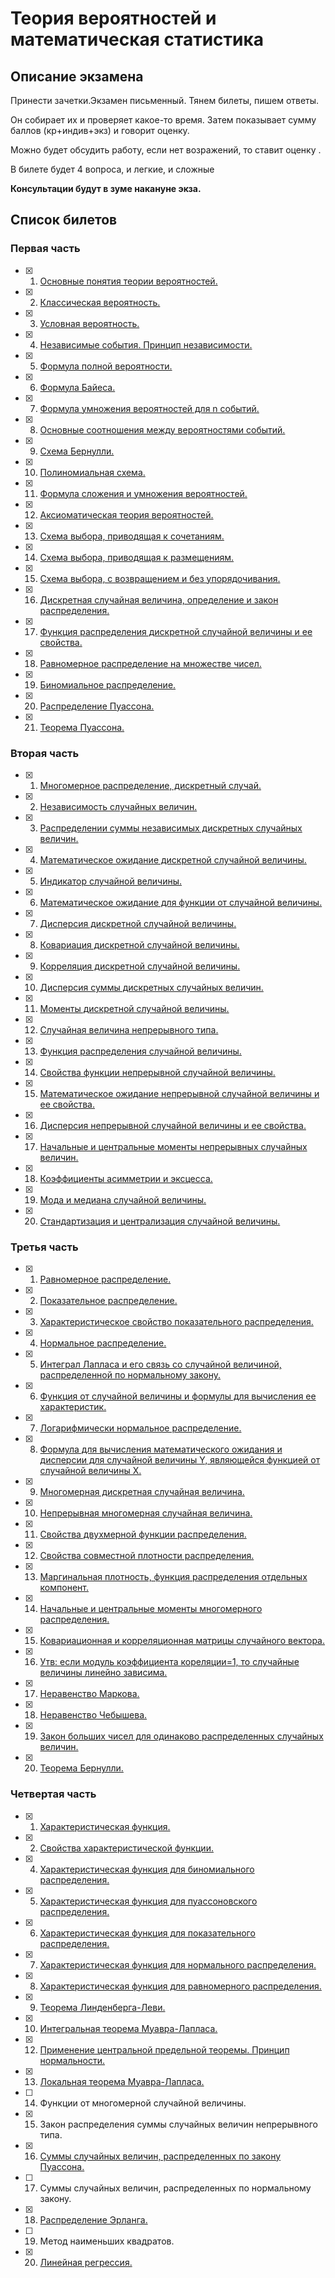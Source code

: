 # Теория вероятностей и математическая статистика

## Описание экзамена
Принести зачетки.Экзамен письменный. Тянем билеты, пишем ответы.

Он собирает их и проверяет какое-то время. Затем показывает сумму баллов (кр+индив+экз) и говорит оценку.

Можно будет обсудить работу, если нет возражений, то ставит оценку .

В билете будет 4 вопроса, и легкие, и сложные

**Консультации будут в зуме накануне экза.**

## Список билетов
### Первая часть

- [x] 1. [Основные понятия теории вероятностей.](./question1.1/README.md)
- [x] 2. [Классическая вероятность.](./question1.2/README.md)
- [x] 3. [Условная вероятность.](./question1.3/README.md)
- [x] 4. [Независимые события. Принцип независимости.](./question1.4/README.md)
- [x] 5. [Формула полной вероятности.](./question1.5/README.md)
- [x] 6. [Формула Байеса.](./question1.6/README.md)
- [x] 7. [Формула умножения вероятностей для  n  событий.](./question1.7/README.md)
- [x] 8. [Основные соотношения между вероятностями событий.](./question1.8/README.md)
- [x] 9. [Схема Бернулли.](./question1.9/README.md)
- [x] 10. [Полиномиальная схема.](./question1.10/README.md)
- [x] 11. [Формула сложения и умножения вероятностей.](./question1.11)
- [x] 12. [Аксиоматическая теория вероятностей.](./question1.12/README.md)
- [x] 13. [Схема выбора, приводящая к сочетаниям.](./question1.13/README.md)
- [x] 14. [Схема выбора, приводящая к размещениям.](./question1.14/README.md)
- [x] 15. [Схема выбора, с возвращением и без упорядочивания.](./question1.15/README.md)
- [x] 16. [Дискретная случайная величина, определение и закон распределения.](./question1.16/README.md)
- [x] 17. [Функция распределения дискретной случайной величины и ее свойства.](./question1.17/README.md)
- [x] 18. [Равномерное распределение на множестве чисел.](./question1.18/README.md)
- [x] 19. [Биномиальное распределение.](./question1.19/README.md)
- [x] 20. [Распределение Пуассона.](./question1.20/README.md)
- [x] 21. [Теорема Пуассона.](./question1.21/README.md)

### Вторая часть
- [x] 1. [Многомерное распределение, дискретный случай.](./question2.1/README.md)
- [x] 2. [Независимость случайных величин.](./question2.2/README.md)
- [x] 3. [Распределении суммы независимых дискретных случайных величин.](./question2.3/README.md)
- [x] 4. [Математическое ожидание дискретной случайной величины.](./question2.4/README.md)
- [x] 5. [Индикатор случайной величины.](./question2.5/README.md)
- [x] 6. [Математическое ожидание для функции от случайной величины.](./question2.6/README.md)
- [x] 7. [Дисперсия дискретной случайной величины.](./question2.7/README.md)
- [x] 8. [Ковариация дискретной случайной величины.](./question2.8/README.md)
- [x] 9. [Корреляция дискретной случайной величины.](./question2.9/README.md)
- [x] 10. [Дисперсия суммы дискретных случайных величин.](./question2.10/README.md)
- [x] 11. [Моменты дискретной случайной величины.](./question2.11/README.md)
- [x] 12. [Случайная величина непрерывного типа.](./question2.12/README.md)
- [x] 13. [Функция распределения случайной величины.](./question2.13/README.md)
- [x] 14. [Свойства функции непрерывной случайной величины.](./question2.14/README.md)
- [x] 15. [Математическое ожидание непрерывной случайной величины и ее свойства.](./question2.15/README.md)
- [x] 16. [Дисперсия непрерывной случайной величины и ее свойства.](./question2.16/README.md)
- [x] 17. [Начальные и центральные моменты непрерывных случайных величин.](./question2.17/README.md)
- [x] 18. [Коэффициенты асимметрии и эксцесса.](./question2.18/README.md)
- [x] 19. [Мода и медиана случайной величины.](./question2.19/README.md)
- [x] 20. [Стандартизация и централизация случайной величины.](./question2.20/README.md)

### Третья часть
- [x] 1. [Равномерное распределение.](./question3.1/README.md)
- [x] 2. [Показательное распределение.](./question3.2/README.md)
- [x] 3. [Характеристическое свойство показательного распределения.](./question3.3/README.md)
- [x] 4. [Нормальное распределение.](./question3.4/README.md)
- [x] 5. [Интеграл Лапласа и его связь со случайной величиной, распределенной по нормальному закону.](./question3.5/README.md)
- [x] 6. [Функция от случайной величины и формулы для  вычисления ее характеристик.](./question3.6/README.md)
- [x] 7. [Логарифмически нормальное распределение.](./question3.7/README.md)
- [x] 8. [Формула для вычисления математического ожидания и дисперсии для случайной величины Y, являющейся функцией от случайной величины X.](./question3.8/README.md)
- [x] 9. [Многомерная дискретная случайная величина.](./question3.9/README.md)
- [x] 10. [Непрерывная многомерная случайная величина.](./question3.10/README.md)
- [x] 11. [Свойства двухмерной функции распределения.](./question3.11/README.md)
- [x] 12. [Свойства совместной плотности распределения.](./question3.12/README.md)
- [x] 13. [Маргинальная плотность, функция распределения отдельных компонент.](./question3.13/README.md)
- [x] 14. [Начальные и центральные моменты многомерного распределения.](./question3.14/README.md)
- [x] 15. [Ковариационная и корреляционная матрицы случайного вектора.](./question3.15/README.md)
- [x] 16. [Утв: если модуль коэффициента кореляции=1, то случайные величины линейно зависима.](./question3.16/README.md)
- [x] 17. [Неравенство Маркова.](./question3.17/README.md)
- [x] 18. [Неравенство Чебышева.](./question3.18/README.md)
- [x] 19. [Закон больших чисел для одинаково распределенных случайных величин.](./question3.19/README.md)
- [x] 20. [Теорема Бернулли.](./question3.20/README.md)

### Четвертая часть
- [x] 1. [Характеристическая функция.](./question4.1/README.md)
- [x] 2. [Свойства характеристической функции.](./question4.2/README.md)
- [x] 4. [Характеристическая функция для биномиального распределения.](./question4.4/README.md)
- [x] 5. [Характеристическая функция для пуассоновского распределения.](./question4.5/README.md)
- [x] 6. [Характеристическая функция для показательного распределения.](./question4.6/README.md)
- [x] 7. [Характеристическая функция для нормального распределения.](./question4.7/README.md)
- [x] 8. [Характеристическая функция для равномерного распределения.](https://github.com/PetrSU-IMIT-2020/teorver/tree/main/question4.8)    
- [x] 9. [Теорема Линденберга-Леви.](./question4.9/README.md)
- [x] 10. [Интегральная теорема Муавра-Лапласа.](./question4.10/README.md)
- [x] 12. [Применение центральной предельной теоремы. Принцип нормальности.](./question4.12/README.md)
- [x] 13. [Локальная теорема Муавра-Лапласа.](./question4.13/README.md)
- [ ] 14. Функции от многомерной случайной величины.
- [x] 15. Закон распределения суммы случайных величин непрерывного типа.
- [x] 16. [Суммы случайных величин, распределенных по закону Пуассона.](./question4.16/README.md)
- [ ] 17. Суммы случайных величин, распределенных по нормальному закону.
- [x] 18. [Распределение Эрланга.](./question4.18/README.md)
- [ ] 19. Метод наименьших квадратов.
- [x] 20. [Линейная регрессия.](./question4.20/README.md)
